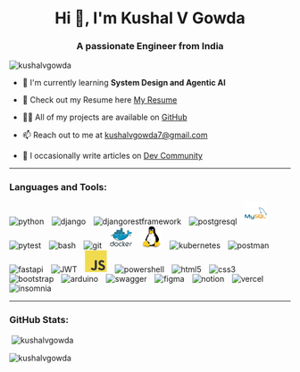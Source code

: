 <h1 align="center">Hi 👋, I'm Kushal V Gowda</h1>
<h3 align="center">A passionate Engineer from India</h3>

<p align="left"> <img src="https://komarev.com/ghpvc/?username=kushalvgowda&label=Profile%20views&color=0e75b6&style=flat" alt="kushalvgowda" /> </p>

- 🌱 I'm currently learning **System Design and Agentic AI**

- 📄 Check out my Resume here [My Resume](https://drive.google.com/file/d/19b7kt1DFUDOyPCpHWhADhpy6DyA4BtCQ/view?usp=sharing)

- 👨‍💻 All of my projects are available on [GitHub](https://github.com/Kushalvgowda)

- 📫 Reach out to me at [kushalvgowda7@gmail.com](kushalvgowda7@gmail.com)

- 📝 I occasionally write articles on [Dev Community](https://dev.to/) <br/>

<hr/>

<h3 align="left">Languages and Tools:</h3>
<p align="left">
    <img src="https://cdn.jsdelivr.net/gh/devicons/devicon@latest/icons/python/python-original.svg" alt="python" width="40" height="40" style="padding-right: 10px;" />
    <img src="https://cdn.worldvectorlogo.com/logos/django.svg" alt="django" width="40" height="40" style="padding-right: 10px;" />
    <img src="https://cdn.jsdelivr.net/gh/devicons/devicon@latest/icons/djangorest/djangorest-original.svg" alt="djangorestframework" width="40" height="40" style="padding-right: 10px;" /> 
    <img src="https://cdn.jsdelivr.net/gh/devicons/devicon@latest/icons/postgresql/postgresql-original.svg" alt="postgresql" width="40" height="40" style="padding-right: 10px;" />
    <img src="https://raw.githubusercontent.com/devicons/devicon/master/icons/mysql/mysql-original-wordmark.svg" alt="mysql" width="40" height="40" style="padding-right: 10px;" />
    <img src="https://icon.icepanel.io/Technology/svg/pytest.svg" alt="pytest" width="40" height="40" style="padding-right: 10px;" />
    <img src="https://www.svgrepo.com/show/353478/bash-icon.svg" alt="bash" width="40" height="40" style="padding-right: 10px;" />
    <img src="https://www.vectorlogo.zone/logos/git-scm/git-scm-icon.svg" alt="git" width="40" height="40" style="padding-right: 10px;" />
    <img src="https://raw.githubusercontent.com/devicons/devicon/master/icons/docker/docker-original-wordmark.svg" alt="docker" width="40" height="40" style="padding-right: 10px;" />
    <img src="https://raw.githubusercontent.com/devicons/devicon/master/icons/linux/linux-original.svg" alt="linux" width="40" height="40" style="padding-right: 10px;" />
    <img src="https://www.vectorlogo.zone/logos/kubernetes/kubernetes-icon.svg" alt="kubernetes" width="40" height="40" style="padding-right: 10px;" />
    <img src="https://www.vectorlogo.zone/logos/getpostman/getpostman-icon.svg" alt="postman" width="40" height="40" style="padding-right: 10px;" />
    <img src="https://icon.icepanel.io/Technology/svg/FastAPI.svg" alt="fastapi" width="40" height="40" style="padding-right: 10px;" />
    <img src="https://img.icons8.com/color/48/java-web-token.png" alt="JWT" width="40" height="40" style="padding-right: 10px;" />
    <img src="https://raw.githubusercontent.com/devicons/devicon/master/icons/javascript/javascript-original.svg" alt="javascript" width="40" height="40" style="padding-right: 10px;" />
    <img src="https://cdn.jsdelivr.net/gh/devicons/devicon@latest/icons/powershell/powershell-original.svg" alt="powershell" width="40" height="40" style="padding-right: 10px;" />
    <img src="https://cdn.jsdelivr.net/gh/devicons/devicon@latest/icons/html5/html5-plain.svg" alt="html5" width="40" height="40" style="padding-right: 10px;" />
    <img src="https://cdn.jsdelivr.net/gh/devicons/devicon@latest/icons/css3/css3-plain.svg" alt="css3" width="40" height="40" style="padding-right: 10px;" />
    <img src="https://www.svgrepo.com/show/303293/bootstrap-4-logo.svg" alt="bootstrap" width="40" height="40" style="padding-right: 10px;" />
    <img src="https://cdn.worldvectorlogo.com/logos/arduino-1.svg" alt="arduino" width="40" height="40" style="padding-right: 10px;" />
    <img src="https://www.svgrepo.com/show/354420/swagger.svg" alt="swagger" width="40" height="40" style="padding-right: 10px;" />
    <img src="https://www.vectorlogo.zone/logos/figma/figma-icon.svg" alt="figma" width="40" height="40" style="padding-right: 10px;" />
    <img src="https://www.svgrepo.com/show/452076/notion.svg" alt="notion" width="40" height="40" style="padding-right: 10px;" />
    <img src="https://www.svgrepo.com/show/354512/vercel.svg" alt="vercel" width="40" height="40" style="padding-right: 10px;" />
    <img src="https://www.svgrepo.com/show/353904/insomnia.svg" alt="insomnia" width="40" height="40" style="padding-right: 10px;" /> </p> <hr/>

<h3 align="left">GitHub Stats:</h3>
<p>&nbsp;<img align="center" src="https://github-readme-stats.vercel.app/api?username=kushalvgowda&show_icons=true&locale=en&theme=blue_navy&hide_border=false&include_all_commits=false&count_private=false" alt="kushalvgowda" /></p>

<p><img align="center" src="https://github-readme-streak-stats.herokuapp.com/?user=kushalvgowda&theme=blue_navy&hide_border=false&" alt="kushalvgowda" /></p>
